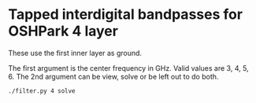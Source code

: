 # Tapped interdigital bandpasses for OSHPark 4 layer

These use the first inner layer as ground.

The first argument is the center frequency in GHz. Valid values are 3, 4, 5, 6. The 2nd argument can be view, solve or be left out to do both.

```bash
./filter.py 4 solve
```